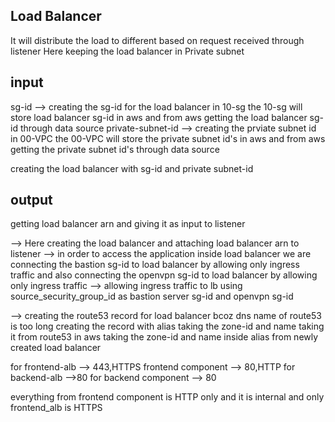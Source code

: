 ## Load Balancer
It will distribute the load to different based on request received through listener
Here keeping the load balancer in Private subnet



## input
sg-id --> creating the sg-id for the load balancer in 10-sg the 10-sg will store load balancer sg-id in aws and from aws getting the load balancer sg-id through data source 
private-subnet-id --> creating the prviate subnet id in 00-VPC the 00-VPC will store the private subnet id's in aws and from aws getting the private subnet id's through data source 

creating the load balancer with sg-id and private subnet-id

## output
getting load balancer arn and giving it as input to listener



--> Here creating the load balancer and attaching load balancer arn to listener
--> in order to access the application inside load balancer we are connecting the bastion sg-id to load balancer by allowing only ingress traffic and also connecting the openvpn sg-id to load balancer by allowing only ingress traffic 
--> allowing ingress traffic to lb using source_security_group_id as bastion server sg-id and openvpn sg-id

--> creating the route53 record for load balancer bcoz dns name of route53 is too long
    creating the record with alias
    taking the zone-id and name taking it from route53 in aws
    taking the zone-id and name inside alias from newly created load balancer

for frontend-alb --> 443,HTTPS
frontend component --> 80,HTTP
for backend-alb -->80
for backend component --> 80

everything from frontend component is HTTP only and it is internal and only frontend_alb is HTTPS
